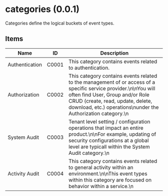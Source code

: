 # categories (0.0.1)

Categories define the logical buckets of event types.

## Items

| Name | ID | Description |
| ---- | -- | ----------- |
| Authentication | C0001 | This category contains events related to authentication. |
| Authorization | C0002 | This category contains events related to the management of or access of a specific service provider.\n\nYou will often find User, Group and/or Role CRUD (create, read, update, delete, download, etc.) operations\nunder the Authorization category.\n |
| System Audit | C0003 | Tenant level setting / configuration operations that impact an entire product.\n\nFor example, updating of security configurations at a global level are typicall within the System Audit category.\n |
| Activity Audit | C0004 | This category contains events related to general activity within an environment.\n\nThis event types within this category are focused on behavior within a service.\n |



